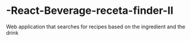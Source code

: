# -React-Beverage-receta-finder-II
Web application that searches for recipes based on the ingredient and the drink

